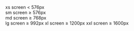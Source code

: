 xs	screen < 576px 	
sm	screen ≥ 576px	
md	screen ≥ 768px	
lg	screen ≥ 992px
xl	screen ≥ 1200px	
xxl	screen ≥ 1600px